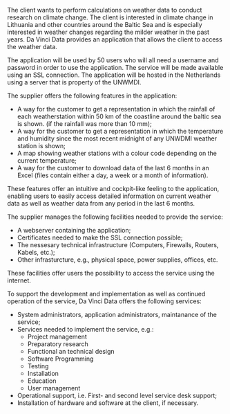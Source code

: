 The client wants to perform calculations on weather data to conduct research on climate change. The client is interested in climate change in Lithuania and other countries around the Baltic Sea and is especially interested in weather changes regarding the milder weather in the past years.
Da Vinci Data provides an application that allows the client to access the weather data.

The application will be used by 50 users who will all need a username and password in order to use the application. The service will be made available using an SSL connection. The application will be hosted in the Netherlands using a server that is property of the UNWMDI.

The supplier offers the following features in the application:

- A way for the customer to get a representation in which the rainfall of each weatherstation within 50 km of the coastline around the baltic sea is shown. (if the rainfall was more than 10 mm);
- A way for the customer to get a representation in which the temperature and humidity since the most recent midnight of any UNWDMI weather station is shown;
- A map showing weather stations with a colour code depending on the current temperature;
- A way for the customer to download data of the last 6 months in an Excel (files contain either a day, a week or a month of information).

These features offer an intuitive and cockpit-like feeling to the application, enabling users to easily access detailed information on current weather data as well as weather data from any period in the last 6 months.


The supplier manages the following facilities needed to provide the service:

- A webserver containing the application;
- Certificates needed to make the SSL connection possible;
- The nessesary technical infrastructure (Computers, Firewalls, Routers, Kabels, etc.);
- Other infrasturcture, e.g., physical space, power supplies, offices, etc.

These facilities offer users the possibility to access the service using the internet.


To support the development and implementation as well as continued operation of the service, Da Vinci Data offers the following services:

- System administrators, application administrators, maintanance of the service;
- Services needed to implement the service, e.g.:
	- Project management
	- Preparatory research
	- Functional an technical design
	- Software Programming
	- Testing
	- Installation
	- Education
	- User management
- Operational support, i.e. First- and second level service desk support;
- Installation of hardware and software at the client, if necessary.

